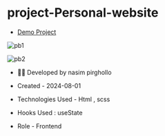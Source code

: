# project-Personal-website
- [Demo Project](https://nasim1380p.github.io/project-personal-website/)

  
![pb1](https://github.com/Nasim1380p/project5-bootstrap/assets/155636802/cc08d7c3-095b-402a-8bd6-6fd778be8fa9)

![pb2](https://github.com/Nasim1380p/project5-bootstrap/assets/155636802/8866bf06-333e-47c8-af0a-692c9b3fa72d)



- 👩‍🎓 Developed by nasim pirghollo

- Created - 2024-08-01

- Technologies Used - Html , scss  

- Hooks Used : useState 

- Role - Frontend
